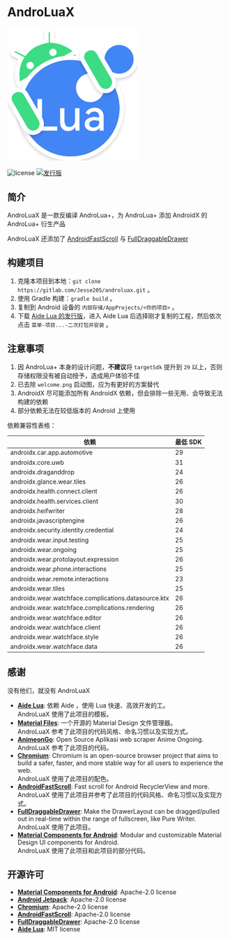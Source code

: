 # AndroLuaX

<img src="./logo.svg" alt="LOGO" width="300" />

![license](https://img.shields.io/gitlab/license/Jesse205/androluax)
[![发行版](https://img.shields.io/gitlab/v/release/Jesse205/androluax?label=发布&logo=gitlab)](https://gitlab.com/Jesse205/androluax/-/releases)

## 简介

AndroLuaX 是一款反编译 AndroLua+，为 AndroLua+ 添加 AndroidX 的 AndroLua+ 衍生产品

AndroLuaX 还添加了 [AndroidFastScroll](https://github.com/zhanghai/AndroidFastScroll)
与 [FullDraggableDrawer](https://github.com/PureWriter/FullDraggableDrawer)

## 构建项目

1. 克隆本项目到本地：`git clone https://gitlab.com/Jesse205/androluax.git`  。
2. 使用 Gradle 构建：`gradle build` 。
3. 复制到 Android 设备的 `内部存储/AppProjects/<你的项目>` 。
4. 下载 [Aide Lua 的发行版](https://gitee.com/AideLua/AideLua/releases/latest)，进入 Aide Lua 后选择刚才复制的工程，然后依次点击 `菜单-项目...-二次打包并安装` 。

## 注意事项

1. 因 AndroLua+ 本身的设计问题，**不建议**将 `targetSdk` 提升到 `29` 以上，否则存储权限没有被自动授予，造成用户体验不佳
2. 已去除 `welcome.png` 启动图，应为有更好的方案替代
3. AndroidX 尽可能添加所有 AndroidX 依赖，但会排除一些无用、会导致无法构建的依赖
4. 部分依赖无法在较低版本的 Android 上使用

依赖兼容性表格：

| 依赖                                                 | 最低 SDK |
| ---------------------------------------------------- | -------- |
| androidx.car.app.automotive                          | 29       |
| androidx.core.uwb                                    | 31       |
| androidx.draganddrop                                 | 24       |
| androidx.glance.wear.tiles                           | 26       |
| androidx.health.connect.client                       | 26       |
| androidx.health.services.client                      | 30       |
| androidx.heifwriter                                  | 28       |
| androidx.javascriptengine                            | 26       |
| androidx.security.identity.credential                | 24       |
| androidx.wear.input.testing                          | 25       |
| androidx.wear.ongoing                                | 25       |
| androidx.wear.protolayout.expression                 | 26       |
| androidx.wear.phone.interactions                     | 25       |
| androidx.wear.remote.interactions                    | 23       |
| androidx.wear.tiles                                  | 25       |
| androidx.wear.watchface.complications.datasource.ktx | 26       |
| androidx.wear.watchface.complications.rendering      | 26       |
| androidx.wear.watchface.editor                       | 26       |
| androidx.wear.watchface.client                       | 26       |
| androidx.wear.watchface.style                        | 26       |
| androidx.wear.watchface.data                         | 26       |

## 感谢

没有他们，就没有 AndroLuaX

- **[Aide Lua](https://gitee.com/AideLua/AideLua)**: 依赖 Aide ，使用 Lua 快速、高效开发的工。\
  AndroLuaX 使用了此项目的模板。
- **[Material Files](https://github.com/zhanghai/MaterialFiles)**: 一个开源的 Material Design 文件管理器。\
  AndroLuaX 参考了此项目的代码风格、命名习惯以及实现方式。
- **[AnimeonGo](https://github.com/frrrrrits/AnimonGo)**: Open Source Aplikasi web scraper Anime Ongoing.\
  AndroLuaX 参考了此项目的代码。
- **[Chromium](https://github.com/chromium/chromium)**: Chromium is an open-source browser project that aims to build a safer, faster, and more stable way for all users to experience the web.\
  AndroLuaX 使用了此项目的配色。
- **[AndroidFastScroll](https://github.com/zhanghai/AndroidFastScroll)**: Fast scroll for Android RecyclerView and more.\
  AndroLuaX 使用了此项目并参考了此项目的代码风格、命名习惯以及实现方式。
- **[FullDraggableDrawer](https://github.com/PureWriter/FullDraggableDrawer)**: Make the DrawerLayout can be dragged/pulled out in real-time within the range of fullscreen, like Pure Writer.\
  AndroLuaX 使用了此项目。
- **[Material Components for Android](https://github.com/material-components/material-components-android)**: Modular and customizable Material Design UI components for Android.\
  AndroLuaX 使用了此项目和此项目的部分代码。

## 开源许可

- **[Material Components for Android](https://github.com/material-components/material-components-android)**: Apache-2.0 license
- **[Android Jetpack](https://github.com/androidx/androidx)**: Apache-2.0 license
- **[Chromium](https://github.com/chromium/chromium)**: Apache-2.0 license
- **[AndroidFastScroll](https://github.com/zhanghai/AndroidFastScroll)**: Apache-2.0 license
- **[FullDraggableDrawer](https://github.com/PureWriter/FullDraggableDrawer)**: Apache-2.0 license
- **[Aide Lua](https://gitee.com/AideLua/AideLua)**: MIT license
